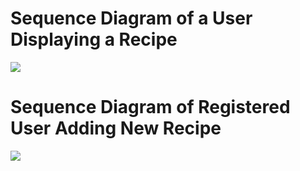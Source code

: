 # Sequence Diagram of a User Displaying a Recipe #

<a href='http://imgur.com/VzDhNEY'><img src='http://i.imgur.com/VzDhNEY.png' /></a>
# Sequence Diagram of Registered User Adding New Recipe #

<a href='http://imgur.com/bQeXomC'><img src='http://i.imgur.com/bQeXomC.png' /></a>